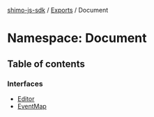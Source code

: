 [shimo-js-sdk](../README.md) / [Exports](../modules.md) / Document

# Namespace: Document

## Table of contents

### Interfaces

- [Editor](../interfaces/Document.Editor.md)
- [EventMap](../interfaces/Document.EventMap.md)
